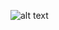 ![alt text](https://vendify-demos.astoundify.com/tasti/wp-content/uploads/sites/4/2020/12/front-view-chicken-burger-with-cheese-green-salad-wooden-desk-grey-surface.jpg)

